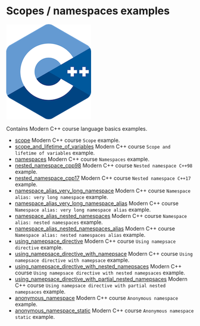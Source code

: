 # Scopes / namespaces examples

![logo](../../../docs/pictures/logo.png)

Contains Modern C++ course language basics examples.

* [scope](scope/README.md) Modern C++ course `Scope` example.
* [scope_and_lifetime_of_variables](scope_and_lifetime_of_variables/README.md) Modern C++ course `Scope and lifetime of variables` example.
* [namespaces](namespaces/README.md) Modern C++ course `Namespaces` example.
* [nested_namespace_cpp98](nested_namespace_cpp98/README.md) Modern C++ course `Nested namespace C++98` example.
* [nested_namespace_cpp17](nested_namespace_cpp17/README.md) Modern C++ course `Nested namespace C++17` example.
* [namespace_alias_very_long_namespace](namespace_alias_very_long_namespace/README.md) Modern C++ course `Namespace alias: very long namespace` example.
* [namespace_alias_very_long_namespace_alias](namespace_alias_very_long_namespace_alias/README.md) Modern C++ course `Namespace alias: very long namespace alias` example.
* [namespace_alias_nested_namespaces](namespace_alias_nested_namespaces/README.md) Modern C++ course `Namespace alias: nested namespaces` example.
* [namespace_alias_nested_namespaces_alias](namespace_alias_nested_namespaces_alias/README.md) Modern C++ course `Namespace alias: nested namespaces alias` example.
* [using_namepsace_directive](using_namepsace_directive/README.md) Modern C++ course `Using namepsace directive` example.
* [using_namepsace_directive_with_namepsace](using_namepsace_directive_with_namepsace/README.md) Modern C++ course `Using namepsace directive with namepsace` example.
* [using_namepsace_directive_with_nested_namepsaces](using_namepsace_directive_with_nested_namepsaces/README.md) Modern C++ course `Using namepsace directive with nested namepsaces` example.
* [using_namepsace_directive_with_partial_nested_namepsaces](using_namepsace_directive_with_partial_nested_namepsaces/README.md) Modern C++ course `Using namepsace directive with partial nested namepsaces` example.
* [anonymous_namespace](anonymous_namespace/README.md) Modern C++ course `Anonymous namespace` example.
* [anonymous_namespace_static](anonymous_namespace_static/README.md) Modern C++ course `Anonymous namespace static` example.
